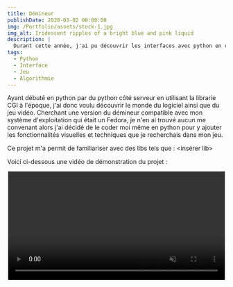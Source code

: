```yaml
---
title: Démineur
publishDate: 2020-03-02 00:00:00
img: /Portfolio/assets/stock-1.jpg
img_alt: Iridescent ripples of a bright blue and pink liquid
description: |
  Durant cette année, j'ai pu découvrir les interfaces avec python en réalisant notamment un démineur en python.
tags:
  - Python
  - Interface
  - Jeu
  - Algorithmie
---
```

Ayant débuté en python par du python côté serveur en utilisant la librarie CGI à l'époque, j'ai donc voulu découvrir le monde du
logiciel ainsi que du jeu vidéo. Cherchant une version du démineur compatible avec mon système d'exploitation qui était un Fedora,
je n'en ai trouvé aucun me convenant alors j'ai décidé de le coder moi même en python pour y ajouter les fonctionnalités visuelles
et techniques que je recherchais dans mon jeu.

Ce projet m'a permit de familiariser avec des libs tels que : <insérer lib>

Voici ci-dessous une vidéo de démonstration du projet :


<center>
  <video controls width = "500" muted = "False">
    <source src="/Portfolio/assets/rpjtek_video.mp4", type="video/mp4">
    <source src="/Portfolio/assets/rpjtek_video.webm", type="video/webm">
  </video>
</center>
